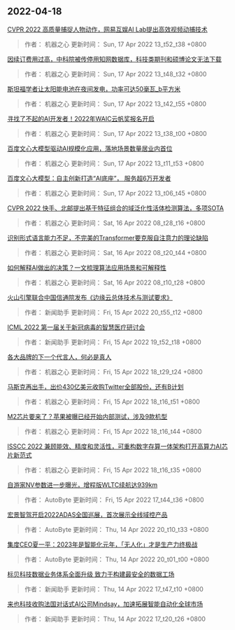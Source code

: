
## 2022-04-18

 [CVPR 2022   高质量捕捉人物动作，网易互娱AI Lab提出高效视频动捕技术](https://www.jiqizhixin.com/articles/2022-04-17-6)

> 作者： 机器之心  更新时间： Sun, 17 Apr 2022 13_t52_t38 +0800

 [因续订费用过高，中科院被传停用知网数据库，科技类期刊和硕博论文无法下载](https://www.jiqizhixin.com/articles/2022-04-17-5)

> 作者： 机器之心  更新时间： Sun, 17 Apr 2022 13_t48_t32 +0800

 [斯坦福学者让太阳能电池在夜间发电，功率可达50毫瓦_b平方米](https://www.jiqizhixin.com/articles/2022-04-17-4)

> 作者： 机器之心  更新时间： Sun, 17 Apr 2022 13_t42_t55 +0800

 [寻找了不起的AI开发者！2022年WAIC云帆奖报名开启](https://www.jiqizhixin.com/articles/2022-04-17-3)

> 作者： 机器之心  更新时间： Sun, 17 Apr 2022 13_t38_t00 +0800

 [百度文心大模型驱动AI规模化应用，落地场景数量居业内首位](https://www.jiqizhixin.com/articles/2022-04-17-2)

> 作者： 机器之心  更新时间： Sun, 17 Apr 2022 13_t11_t53 +0800

 [百度文心大模型：自主创新打造“AI底座”， 服务超6万开发者](https://www.jiqizhixin.com/articles/2022-04-17)

> 作者： 机器之心  更新时间： Sun, 17 Apr 2022 13_t06_t45 +0800

 [CVPR 2022   快手、北邮提出基于特征组合的域泛化性活体检测算法，多项SOTA](https://www.jiqizhixin.com/articles/2022-04-16-3)

> 作者： 机器之心  更新时间： Sat, 16 Apr 2022 08_t28_t16 +0800

 [识别形式语言能力不足，不完美的Transformer要克服自注意力的理论缺陷](https://www.jiqizhixin.com/articles/2022-04-16-2)

> 作者： 机器之心  更新时间： Sat, 16 Apr 2022 08_t20_t44 +0800

 [如何解释AI做出的决策？一文梳理算法应用场景和可解释性](https://www.jiqizhixin.com/articles/2022-04-16)

> 作者： 机器之心  更新时间： Sat, 16 Apr 2022 08_t10_t28 +0800

 [火山引擎联合中国信通院发布《边缘云总体技术与测试要求》](https://www.jiqizhixin.com/articles/2022-04-15-9)

> 作者： 新闻助手  更新时间： Fri, 15 Apr 2022 20_t55_t12 +0800

 [ICML 2022 第一届关于新冠病毒的智慧医疗研讨会](https://www.jiqizhixin.com/articles/2022-04-15-8)

> 作者： 新闻助手  更新时间： Fri, 15 Apr 2022 19_t52_t18 +0800

 [各大品牌的下一个代言人，何必是真人](https://www.jiqizhixin.com/articles/2022-04-15-7)

> 作者： 机器之心  更新时间： Fri, 15 Apr 2022 18_t29_t24 +0800

 [马斯克再出手，出价430亿美元收购Twitter全部股份，还有B计划](https://www.jiqizhixin.com/articles/2022-04-15-4)

> 作者： 机器之心  更新时间： Fri, 15 Apr 2022 18_t16_t51 +0800

 [M2芯片要来了？苹果被曝已经开始内部测试，涉及9款机型](https://www.jiqizhixin.com/articles/2022-04-15-3)

> 作者： 机器之心  更新时间： Fri, 15 Apr 2022 18_t16_t44 +0800

 [ISSCC 2022   兼顾能效、精度和灵活性，可重构数字存算一体架构打开高算力AI芯片新范式](https://www.jiqizhixin.com/articles/2022-04-15-2)

> 作者： 机器之心  更新时间： Fri, 15 Apr 2022 18_t16_t35 +0800

 [自游家NV参数进一步曝光，增程版WLTC续航达939km](https://www.jiqizhixin.com/articles/2022-04-15-6)

> 作者： AutoByte  更新时间： Fri, 15 Apr 2022 17_t44_t36 +0800

 [宏景智驾开启2022ADAS全国巡展，首次展示全线域控产品](https://www.jiqizhixin.com/articles/2022-04-14-14)

> 作者： AutoByte  更新时间： Thu, 14 Apr 2022 20_t10_t33 +0800

 [集度CEO夏一平：2023年是智能化元年，「无人化」才是生产力终极战](https://www.jiqizhixin.com/articles/2022-04-14-13)

> 作者： AutoByte  更新时间： Thu, 14 Apr 2022 20_t01_t00 +0800

 [标贝科技数据业务体系全面升级 致力于构建最安全的数据工场](https://www.jiqizhixin.com/articles/2022-04-14-12)

> 作者： 新闻助手  更新时间： Thu, 14 Apr 2022 17_t47_t10 +0800

 [来也科技收购法国对话式AI公司Mindsay，加速拓展智能自动化全球市场](https://www.jiqizhixin.com/articles/2022-04-14-11)

> 作者： 新闻助手  更新时间： Thu, 14 Apr 2022 17_t20_t26 +0800
